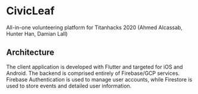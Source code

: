 # CivicLeaf
All-in-one volunteering platform for Titanhacks 2020 (Ahmed Alcassab, Hunter Han, Damian Lall)

## Architecture
The client application is developed with Flutter and targeted for iOS and Android.
The backend is comprised entirely of Firebase/GCP services.
Firebase Authentication is used to manage user accounts, while Firestore is used to store events and detailed user information.
